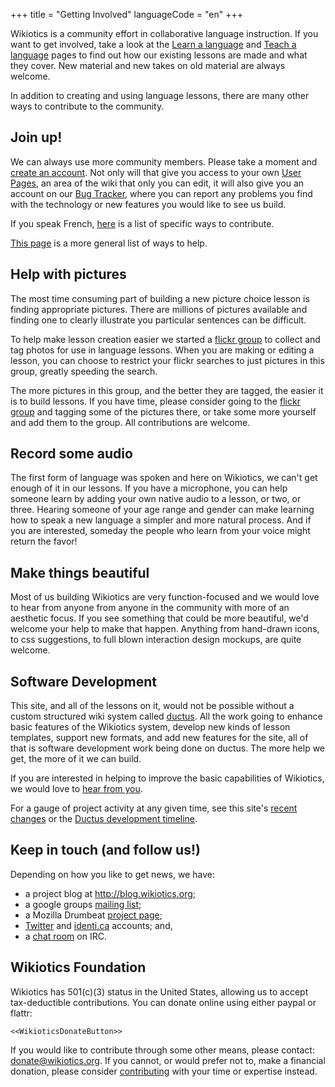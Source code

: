 +++
title = "Getting Involved"
languageCode = "en"
+++

Wikiotics is a community effort in collaborative language instruction.
If you want to get involved, take a look at the [Learn a
language](/en/Take_a_lesson) and [Teach a language](/en/Make_a_lesson)
pages to find out how our existing lessons are made and what they cover.
New material and new takes on old material are always welcome.

In addition to creating and using language lessons, there are many other
ways to contribute to the community.

## Join up\!

We can always use more community members. Please take a moment and
[create an account](/special/create_account). Not only will that give
you access to your own [User Pages](/en/User_Pages), an area of the wiki
that only you can edit, it will also give you an account on our [Bug
Tracker](http://code.ductus.us/), where you can report any problems you
find with the technology or new features you would like to see us build.

If you speak French, [here](/fr/Contributing_for_french_speakers) is a
list of specific ways to contribute.

[This page](/en/Contribute) is a more general list of ways to help.

## Help with pictures

The most time consuming part of building a new picture choice lesson is
finding appropriate pictures. There are millions of pictures available
and finding one to clearly illustrate you particular sentences can be
difficult.

To help make lesson creation easier we started a [flickr
group](http://www.flickr.com/groups/wikiotics/) to collect and tag
photos for use in language lessons. When you are making or editing a
lesson, you can choose to restrict your flickr searches to just pictures
in this group, greatly speeding the search.

The more pictures in this group, and the better they are tagged, the
easier it is to build lessons. If you have time, please consider going
to the [flickr group](http://www.flickr.com/groups/wikiotics/) and
tagging some of the pictures there, or take some more yourself and add
them to the group. All contributions are welcome.

## Record some audio

The first form of language was spoken and here on Wikiotics, we can't
get enough of it in our lessons. If you have a microphone, you can help
someone learn by adding your own native audio to a lesson, or two, or
three. Hearing someone of your age range and gender can make learning
how to speak a new language a simpler and more natural process. And if
you are interested, someday the people who learn from your voice might
return the favor\!

## Make things beautiful

Most of us building Wikiotics are very function-focused and we would
love to hear from anyone from anyone in the community with more of an
aesthetic focus. If you see something that could be more beautiful, we'd
welcome your help to make that happen. Anything from hand-drawn icons,
to css suggestions, to full blown interaction design mockups, are quite
welcome.

## Software Development

This site, and all of the lessons on it, would not be possible without a
custom structured wiki system called [ductus](http://ductus.us/). All
the work going to enhance basic features of the Wikiotics system,
develop new kinds of lesson templates, support new formats, and add new
features for the site, all of that is software development work being
done on ductus. The more help we get, the more of it we can build.

If you are interested in helping to improve the basic capabilities of
Wikiotics, we would love to [hear from
you](/group/wikiotics/en/contact).

For a gauge of project activity at any given time, see this site's
[recent changes](/special/recent_changes) or the [Ductus development
timeline](http://code.ductus.us/timeline).

## Keep in touch (and follow us\!)

Depending on how you like to get news, we have:

  - a project blog at <http://blog.wikiotics.org>;
  - a google groups [mailing
    list](http://groups.google.com/group/wikiotics);
  - a Mozilla Drumbeat [project
    page](https://www.drumbeat.org/en-US/projects/wikiotics-tools-and-materials-for-collaborative-la/);
  - [Twitter](http://twitter.com/wikiotics) and
    [identi.ca](http://identi.ca/wikiotics) accounts; and,
  - a [chat room](http://webchat.freenode.net/?channels=wikiotics) on
    IRC.

## Wikiotics Foundation

Wikiotics has 501(c)(3) status in the United States, allowing us to
accept tax-deductible contributions. You can donate online using either
paypal or flattr:

`<<WikioticsDonateButton>>`

If you would like to contribute through some other means, please
contact: donate@wikiotics.org. If you cannot, or would prefer not to,
make a financial donation, please consider
[contributing](/en/Contribute) with your time or expertise instead.
